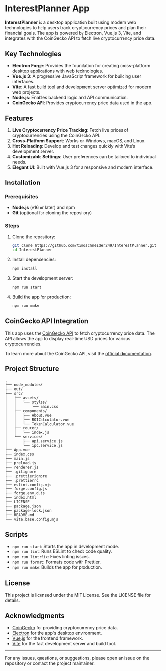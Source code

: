 # InterestPlanner App

**InterestPlanner** is a desktop application built using modern web technologies to help users track cryptocurrency prices and plan their financial goals. The app is powered by Electron, Vue.js 3, Vite, and integrates with the CoinGecko API to fetch live cryptocurrency price data.

## Key Technologies

- **Electron Forge**: Provides the foundation for creating cross-platform desktop applications with web technologies.
- **Vue.js 3**: A progressive JavaScript framework for building user interfaces.
- **Vite**: A fast build tool and development server optimized for modern web projects.
- **Node.js**: Enables backend logic and API communication.
- **CoinGecko API**: Provides cryptocurrency price data used in the app.

## Features

1. **Live Cryptocurrency Price Tracking**: Fetch live prices of cryptocurrencies using the CoinGecko API.
2. **Cross-Platform Support**: Works on Windows, macOS, and Linux.
3. **Hot Reloading**: Develop and test changes quickly with Vite’s development server.
4. **Customizable Settings**: User preferences can be tailored to individual needs.
5. **Elegant UI**: Built with Vue.js 3 for a responsive and modern interface.

## Installation

### Prerequisites

- **Node.js** (v16 or later) and npm
- **Git** (optional for cloning the repository)

### Steps

1. Clone the repository:
   ```bash
   git clone https://github.com/timoschneider249/InterestPlanner.git
   cd InterestPlanner
   ```

2. Install dependencies:
   ```bash
   npm install
   ```

3. Start the development server:
   ```bash
   npm run start
   ```

4. Build the app for production:
   ```bash
   npm run make
   ```

## CoinGecko API Integration

This app uses the [CoinGecko API](https://www.coingecko.com/en/api/documentation) to fetch cryptocurrency price data. The API allows the app to display real-time USD prices for various cryptocurrencies.

To learn more about the CoinGecko API, visit the [official documentation](https://www.coingecko.com/en/api/documentation).

## Project Structure

```plaintext
.
├── node_modules/
├── out/
├── src/
│   ├── assets/
│   │   └── styles/
│   │       └── main.css
│   ├── components/
│   │   ├── About.vue
│   │   ├── ROICalculator.vue
│   │   └── TokenCalculator.vue
│   ├── router/
│   │   └── index.js
│   └── services/
│       ├── api.service.js
│       └── ipc.service.js
├── App.vue
├── index.css
├── main.js
├── preload.js
├── renderer.js
├── .gitignore
├── .prettierignore
├── .prettierrc
├── eslint.config.mjs
├── forge.config.js
├── forge.env.d.ts
├── index.html
├── LICENSE
├── package.json
├── package-lock.json
├── README.md
└── vite.base.config.mjs
```

## Scripts

- `npm run start`: Starts the app in development mode.
- `npm run lint`: Runs ESLint to check code quality.
- `npm run lint:fix`: Fixes linting issues.
- `npm run format`: Formats code with Prettier.
- `npm run make`: Builds the app for production.

## License

This project is licensed under the MIT License. See the LICENSE file for details.

## Acknowledgments

- [CoinGecko](https://www.coingecko.com) for providing cryptocurrency price data.
- [Electron](https://www.electronjs.org/) for the app's desktop environment.
- [Vue.js](https://vuejs.org/) for the frontend framework.
- [Vite](https://vitejs.dev/) for the fast development server and build tool.

---

For any issues, questions, or suggestions, please open an issue on the repository or contact the project maintainer.

